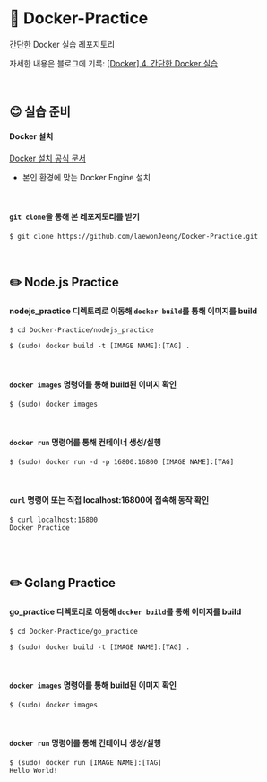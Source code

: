 # 🐋 Docker-Practice

간단한 Docker 실습 레포지토리

자세한 내용은 블로그에 기록: [[Docker] 4. 간단한 Docker 실습](https://laewonjeong.tistory.com/14)

<br/>

## 😊 실습 준비
#### **Docker 설치**
[Docker 설치 공식 문서](https://docs.docker.com/engine/install/)
- 본인 환경에 맞는 Docker Engine 설치
<br/>

#### **`git clone`을 통해 본 레포지토리를 받기**
```shell
$ git clone https://github.com/laewonJeong/Docker-Practice.git
```

<br/>

## ✏️ Node.js Practice

#### **nodejs_practice 디렉토리로 이동해 `docker build`를 통해 이미지를 build**
```shell
$ cd Docker-Practice/nodejs_practice

$ (sudo) docker build -t [IMAGE NAME]:[TAG] .
```

<br/>

#### **`docker images` 명령어를 통해 build된 이미지 확인**
```shell
$ (sudo) docker images
```

<br/>

#### **`docker run` 명령어를 통해 컨테이너 생성/실행**
```shell
$ (sudo) docker run -d -p 16800:16800 [IMAGE NAME]:[TAG]
```

<br/>

#### **`curl` 명령어 또는 직접 localhost:16800에 접속해 동작 확인**
```shell
$ curl localhost:16800
Docker Practice
```
<br/><br/>
## ✏️ Golang Practice

#### **go_practice 디렉토리로 이동해 `docker build`를 통해 이미지를 build**
```shell
$ cd Docker-Practice/go_practice

$ (sudo) docker build -t [IMAGE NAME]:[TAG] .
```

<br/>

#### **`docker images` 명령어를 통해 build된 이미지 확인**
```shell
$ (sudo) docker images
```

<br/>

#### **`docker run` 명령어를 통해 컨테이너 생성/실행**
```shell
$ (sudo) docker run [IMAGE NAME]:[TAG]
Hello World!
```
